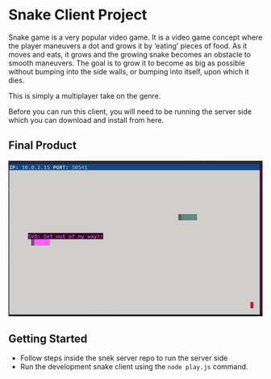 # Snake Client Project

Snake game is a very popular video game. It is a video game concept where the player maneuvers a dot and grows it by ‘eating’ pieces of food. As it moves and eats, it grows and the growing snake becomes an obstacle to smooth maneuvers. The goal is to grow it to become as big as possible without bumping into the side walls, or bumping into itself, upon which it dies.

This is simply a multiplayer take on the genre.

Before you can run this client, you will need to be running the server side which you can download and install from here. 

## Final Product

!["Screenshot of snake game in action, captured moment of message sent by player"](https://github.com/sfia-o/snake-client/blob/master/snake-messageScreenshot.png)



## Getting Started

- Follow steps inside the snek server repo to run the server side
- Run the development snake client using the `node play.js` command.